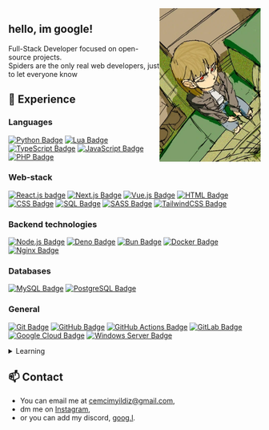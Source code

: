 <img align="right" src="assets/banner.png" width="40%" height="40%" />

## hello, im google!
Full-Stack Developer focused on open-source projects.
<br/>Spiders are the only real web developers, just to let everyone know


## 💼 Experience

### Languages
[![Python Badge](https://img.shields.io/badge/python-3776AB?style=flat&logo=python&logoColor=white)](https://www.python.org/)
[![Lua Badge](https://img.shields.io/badge/Lua-2C2D72?style=flat&logo=lua&logoColor=white)](https://www.lua.org/)
[![TypeScript Badge](https://img.shields.io/badge/typescript-007ACC?style=flat&logo=typescript&logoColor=white)](https://www.typescriptlang.org/)
[![JavaScript Badge](https://img.shields.io/badge/javascript-F7DF1E?style=flat&logo=javascript&logoColor=black)](https://wikipedia.org/wiki/JavaScript)
[![PHP Badge](https://img.shields.io/badge/php-777BB4?style=flat&logo=php&logoColor=white)](https://www.php.net/)

### Web-stack
[![React.js badge](https://img.shields.io/badge/react.js-20232A?style=flat&logo=react&logoColor=61DAFB)](https://react.dev/)
[![Next.js Badge](https://img.shields.io/badge/next.js-black?style=flat&logo=next.js&logoColor=white)](https://nextjs.org/)
[![Vue.js Badge](https://img.shields.io/badge/vue.js-35495E?style=flat&logo=vue.js&logoColor=4FC08D)](https://vuejs.org/)
[![HTML Badge](https://img.shields.io/badge/html5-%23E34F26.svg?style=flat&logo=html5&logoColor=white)](https://en.wikipedia.org/wiki/HTML)
[![CSS Badge](https://img.shields.io/badge/css3-%231572B6.svg?style=flat&logo=css3&logoColor=white)](https://en.wikipedia.org/wiki/CSS)
[![SQL Badge](https://img.shields.io/badge/SQL-4479A1?style=flat&logo=MySQL&logoColor=white)](https://en.wikipedia.org/wiki/SQL)
[![SASS Badge](https://img.shields.io/badge/sass-hotpink.svg?style=flat&logo=SASS&logoColor=white)](https://sass-lang.com/)
[![TailwindCSS Badge](https://img.shields.io/badge/tailwind_css-38B2AC?style=flat&logo=tailwind-css&logoColor=white)](https://tailwindcss.com/)

### Backend technologies
[![Node.js Badge](https://img.shields.io/badge/node.js-6DA55F?style=flat&logo=node.js&logoColor=white)](https://nodejs.org/)
[![Deno Badge](https://img.shields.io/badge/deno-000000?style=flat&logo=deno&logoColor=white)](https://deno.com/)
[![Bun Badge](https://img.shields.io/badge/bun-%23000000.svg?style=flat&logo=bun&logoColor=white)](https://bun.sh/)
[![Docker Badge](https://img.shields.io/badge/docker-%230db7ed.svg?style=flat&logo=docker&logoColor=white)](https://www.docker.com/)
[![Nginx Badge](https://img.shields.io/badge/nginx-%23009639.svg?style=flat&logo=nginx&logoColor=white)](https://www.nginx.com/)

### Databases
[![MySQL Badge](https://img.shields.io/badge/mysql-%2300f.svg?style=flat&logo=mysql&logoColor=white)](https://www.mysql.com/)
[![PostgreSQL Badge](https://img.shields.io/badge/postgres-%23316192.svg?style=flat&logo=postgresql&logoColor=white)](https://www.postgresql.org/)

### General
[![Git Badge](https://img.shields.io/badge/git-%23F05033.svg?style=flat&logo=git&logoColor=white)](https://git-scm.com/)
[![GitHub Badge](https://img.shields.io/badge/github-%23121011.svg?style=flat&logo=github&logoColor=white)](https://github.com/)
[![GitHub Actions Badge](https://img.shields.io/badge/github%20actions-%232671E5.svg?style=flat&logo=githubactions&logoColor=white)](https://github.com/features/actions)
[![GitLab Badge](https://img.shields.io/badge/gitlab-%23181717.svg?style=flat&logo=gitlab&logoColor=white)](https://about.gitlab.com/)
[![Google Cloud Badge](https://img.shields.io/badge/google%20cloud-%234285F4.svg?style=flat&logo=google-cloud&logoColor=white)](https://cloud.google.com/)
[![Windows Server Badge](https://img.shields.io/badge/windows%20server-0078D6?style=flat&logo=windows&logoColor=white)](https://www.microsoft.com/en-us/windows-server)
<details>
  <summary>Learning</summary>
  
  [![AWS Badge](https://img.shields.io/badge/aws-%23FF9900.svg?style=flat&logo=amazon-aws&logoColor=white)](https://aws.amazon.com/)
  [![C++ Badge](https://img.shields.io/badge/C%2B%2B-00599C?style=flat&logo=c%2B%2B&logoColor=white)](https://www.cplusplus.com/)
  [![Swift Badge](https://img.shields.io/badge/swift-F54A2A?style=flat&logo=swift&logoColor=white)](https://developer.apple.com/swift/)
  [![MongoDB Badge](https://img.shields.io/badge/mongodb-%234ea94b.svg?style=flat&logo=mongodb&logoColor=white)](https://www.mongodb.com/)
</details>

## 📫 Contact
- You can email me at [cemcimyildiz@gmail.com](mailto:cemcimyildiz@gmail.com),
- dm me on [Instagram](https://www.instagram.com/googlyblox_improved/),
- or you can add my discord, [goog.l](https://discords.com/bio/p/googlyblox).
